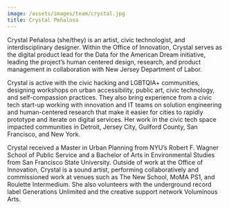 ```yaml
---
image: /assets/images/team/crystal.jpg
title: Crystal Peñalosa
---
```


Crystal Peñalosa (she/they) is an artist, civic technologist, and interdisciplinary designer. Within the Office of Innovation, Crystal serves as the digital product lead for the Data for the American Dream initiative, leading the project’s human centered design, research, and product management in collaboration with New Jersey Department of Labor.

Crystal is active with the civic hacking and LGBTQIA+ communities, designing workshops on urban accessibility, public art, civic technology, and self-compassion practices. They also bring experience from a civic tech start-up working with innovation and IT teams on solution engineering and human-centered research that make it easier for cities to rapidly prototype and iterate on digital services. Her work in the civic tech space impacted communities in Detroit, Jersey City, Guilford County, San Francisco, and New York.

Crystal received a Master in Urban Planning from NYU’s Robert F. Wagner School of Public Service and a Bachelor of Arts in Environmental Studies from San Francisco State University. Outside of work at the Office of Innovation, Crystal is a sound artist, performing collaboratively and commissioned work at venues such as The New School, MoMA PS1, and Roulette Intermedium. She also volunteers with the underground record label Generations Unlimited and the creative support network Voluminous Arts.
